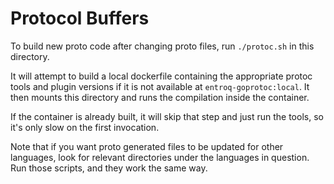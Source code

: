 # Protocol Buffers

To build new proto code after changing proto files, run `./protoc.sh` in this directory.

It will attempt to build a local dockerfile containing the appropriate protoc
tools and plugin versions if it is not available at `entroq-goprotoc:local`. It
then mounts this directory and runs the compilation inside the container.

If the container is already built, it will skip that step and just run the
tools, so it's only slow on the first invocation.

Note that if you want proto generated files to be updated for other languages,
look for relevant directories under the languages in question. Run those
scripts, and they work the same way.
